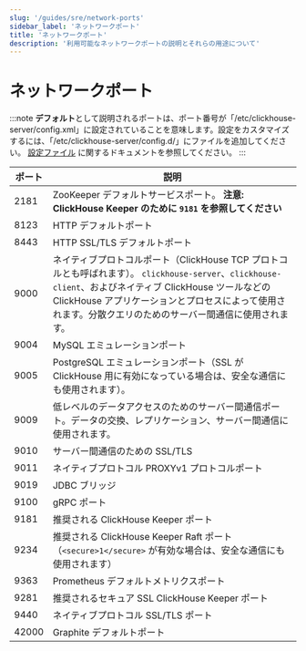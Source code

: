 ```yaml
---
slug: '/guides/sre/network-ports'
sidebar_label: 'ネットワークポート'
title: 'ネットワークポート'
description: '利用可能なネットワークポートの説明とそれらの用途について'
---
```





# ネットワークポート

:::note
**デフォルト**として説明されるポートは、ポート番号が「/etc/clickhouse-server/config.xml」に設定されていることを意味します。設定をカスタマイズするには、「/etc/clickhouse-server/config.d/」にファイルを追加してください。 [設定ファイル](/operations/configuration-files) に関するドキュメントを参照してください。
:::

|ポート|説明|
|----|-----------|
|2181|ZooKeeper デフォルトサービスポート。 **注意: ClickHouse Keeper のために `9181` を参照してください**|
|8123|HTTP デフォルトポート|
|8443|HTTP SSL/TLS デフォルトポート|
|9000|ネイティブプロトコルポート（ClickHouse TCP プロトコルとも呼ばれます）。 `clickhouse-server`、`clickhouse-client`、およびネイティブ ClickHouse ツールなどの ClickHouse アプリケーションとプロセスによって使用されます。分散クエリのためのサーバー間通信に使用されます。|
|9004|MySQL エミュレーションポート|
|9005|PostgreSQL エミュレーションポート（SSL が ClickHouse 用に有効になっている場合は、安全な通信にも使用されます）。|
|9009|低レベルのデータアクセスのためのサーバー間通信ポート。データの交換、レプリケーション、サーバー間通信に使用されます。|
|9010|サーバー間通信のための SSL/TLS|
|9011|ネイティブプロトコル PROXYv1 プロトコルポート|
|9019|JDBC ブリッジ|
|9100|gRPC ポート|
|9181|推奨される ClickHouse Keeper ポート|
|9234|推奨される ClickHouse Keeper Raft ポート（`<secure>1</secure>` が有効な場合は、安全な通信にも使用されます）|
|9363|Prometheus デフォルトメトリクスポート|
|9281|推奨されるセキュア SSL ClickHouse Keeper ポート|
|9440|ネイティブプロトコル SSL/TLS ポート|
|42000|Graphite デフォルトポート|
